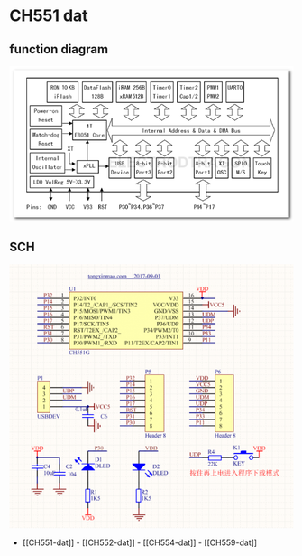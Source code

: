 
# CH551 dat 

## function diagram

![](37-47-14-25-07-2023.png)

## SCH 

![](14-47-14-25-07-2023.png)


- [[CH551-dat]] - [[CH552-dat]] - [[CH554-dat]] - [[CH559-dat]]